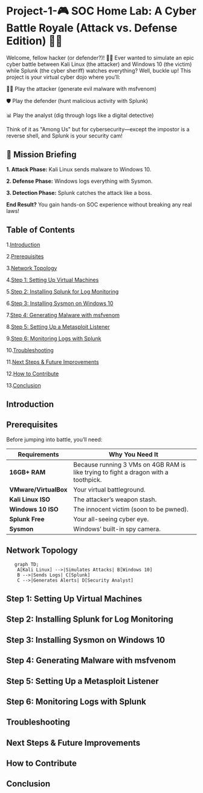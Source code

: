 # Project-1-🎮 SOC Home Lab: A Cyber Battle Royale (Attack vs. Defense Edition) 🏴‍☠️
Welcome, fellow hacker (or defender?)! 🕵️‍♂️ Ever wanted to simulate an epic cyber battle between Kali Linux (the attacker) and Windows 10 (the victim) while Splunk (the cyber sheriff) watches everything? Well, buckle up! This project is your virtual cyber dojo where you’ll:

🏴‍☠️ Play the attacker (generate evil malware with msfvenom)

🛡️ Play the defender (hunt malicious activity with Splunk)

📊 Play the analyst (dig through logs like a digital detective)

Think of it as "Among Us" but for cybersecurity—except the impostor is a reverse shell, and Splunk is your security cam!

## 🚀 Mission Briefing 
**1. Attack Phase:**  Kali Linux sends malware to Windows 10.

**2. Defense Phase:** Windows logs everything with Sysmon.

**3. Detection Phase:** Splunk catches the attack like a boss.

**End Result?** You gain hands-on SOC experience without breaking any real laws!
## Table of Contents
1.<a href="#Introduction">Introduction</a>

2.<a href="#Prerequisites">Prerequisites</a>

3.<a href="#Network Topology">Network Topology</a>

4.<a href="#Step 1: Setting Up Virtual Machines">Step 1: Setting Up Virtual Machines</a>

5.<a href="#Step 2: Installing Splunk for Log Monitoring">Step 2: Installing Splunk for Log Monitoring</a>

6.<a href="#Step 3: Installing Sysmon on Windows 10">Step 3: Installing Sysmon on Windows 10</a>

7.<a href="#Step 4: Generating Malware with msfvenom">Step 4: Generating Malware with msfvenom</a>

8.<a href="#Step 5: Setting Up a Metasploit Listener">Step 5: Setting Up a Metasploit Listener</a>

9.<a href="#Step 6: Monitoring Logs with Splunk">Step 6: Monitoring Logs with Splunk</a>

10.<a href="#Troubleshooting">Troubleshooting</a>

11.<a href="#Next Steps & Future Improvements">Next Steps & Future Improvements</a>

12.<a href="#How to Contribute">How to Contribute</a>

13.<a href="#Conclusion">Conclusion</a>

<h2 id="Introduction">Introduction</h2> 
<h2 id="Prerequisites">Prerequisites</h2> 
Before jumping into battle, you’ll need:

| Requirements | Why You Need It |
|--------------|-------------|
| **16GB+ RAM** | Because running 3 VMs on 4GB RAM is like trying to fight a dragon with a toothpick.|
| **VMware/VirtualBox** | Your virtual battleground. |
| **Kali Linux ISO** | The attacker’s weapon stash. |
| **Windows 10 ISO** | The innocent victim (soon to be pwned). |
| **Splunk Free** | Your all-seeing cyber eye. |
| **Sysmon** | Windows’ built-in spy camera. |

<h2 id="Network Topology">Network Topology</h2> 

```mermaid
   graph TD;
    A[Kali Linux] -->|Simulates Attacks| B[Windows 10]
    B -->|Sends Logs| C[Splunk]
    C -->|Generates Alerts| D[Security Analyst]
```



    
<h2 id="Step 1: Setting Up Virtual Machines">Step 1: Setting Up Virtual Machines</h2> 
<h2 id="Step 2: Installing Splunk for Log Monitoring">Step 2: Installing Splunk for Log Monitoring</h2> 
<h2 id="Step 3: Installing Sysmon on Windows 10">Step 3: Installing Sysmon on Windows 10</h2> 
<h2 id="Step 4: Generating Malware with msfvenom">Step 4: Generating Malware with msfvenom</h2> 
<h2 id="Step 5: Setting Up a Metasploit Listener">Step 5: Setting Up a Metasploit Listener</h2> 
<h2 id="Step 6: Monitoring Logs with Splunk">Step 6: Monitoring Logs with Splunk</h2> 
<h2 id="Troubleshooting">Troubleshooting</h2> 
<h2 id="Next Steps & Future Improvements">Next Steps & Future Improvements</h2> 
<h2 id="How to Contribute">How to Contribute</h2> 
<h2 id="Conclusion">Conclusion</h2> 






